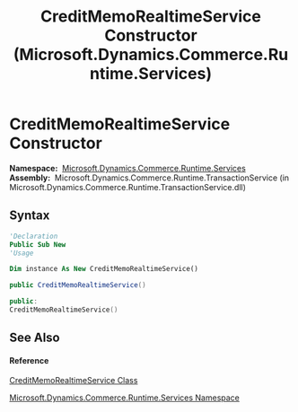 ﻿---
title: CreditMemoRealtimeService Constructor  (Microsoft.Dynamics.Commerce.Runtime.Services)
TOCTitle: CreditMemoRealtimeService Constructor
ms:assetid: M:Microsoft.Dynamics.Commerce.Runtime.Services.CreditMemoRealtimeService.#ctor
ms:mtpsurl: https://technet.microsoft.com/en-us/library/microsoft.dynamics.commerce.runtime.services.creditmemorealtimeservice.creditmemorealtimeservice(v=AX.60)
ms:contentKeyID: 65318581
ms.date: 05/18/2015
mtps_version: v=AX.60
f1_keywords:
- Microsoft.Dynamics.Commerce.Runtime.Services.CreditMemoRealtimeService.#ctor
dev_langs:
- CSharp
- C++
- VB
---

# CreditMemoRealtimeService Constructor

**Namespace:**  [Microsoft.Dynamics.Commerce.Runtime.Services](microsoft-dynamics-commerce-runtime-services-namespace.md)  
**Assembly:**  Microsoft.Dynamics.Commerce.Runtime.TransactionService (in Microsoft.Dynamics.Commerce.Runtime.TransactionService.dll)

## Syntax

``` vb
'Declaration
Public Sub New
'Usage

Dim instance As New CreditMemoRealtimeService()
```

``` csharp
public CreditMemoRealtimeService()
```

``` c++
public:
CreditMemoRealtimeService()
```

## See Also

#### Reference

[CreditMemoRealtimeService Class](creditmemorealtimeservice-class-microsoft-dynamics-commerce-runtime-services.md)

[Microsoft.Dynamics.Commerce.Runtime.Services Namespace](microsoft-dynamics-commerce-runtime-services-namespace.md)

